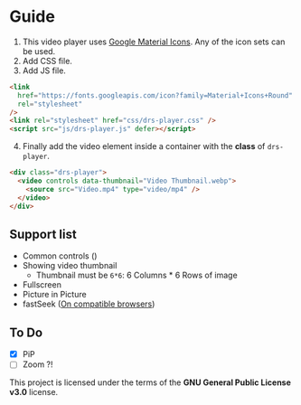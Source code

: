 # Guide

1. This video player uses [Google Material Icons](https://fonts.google.com/icons). Any of the icon sets can be used.
2. Add CSS file.
3. Add JS file.

```html
<link
  href="https://fonts.googleapis.com/icon?family=Material+Icons+Round"
  rel="stylesheet"
/>
<link rel="stylesheet" href="css/drs-player.css" />
<script src="js/drs-player.js" defer></script>
```

4. Finally add the video element inside a container with the **class** of `drs-player`.

```html
<div class="drs-player">
  <video controls data-thumbnail="Video Thumbnail.webp">
    <source src="Video.mp4" type="video/mp4" />
  </video>
</div>
```

## Support list

- Common controls ()
- Showing video thumbnail
  - Thumbnail must be `6*6`: 6 Columns \* 6 Rows of image
- Fullscreen
- Picture in Picture
- fastSeek ([On compatible browsers](https://developer.mozilla.org/en-US/docs/Web/API/HTMLMediaElement/fastSeek#browser_compatibility "MDN Documentation"))

## To Do

- [x] PiP
- [ ] Zoom ?!

This project is licensed under the terms of the **GNU General Public License v3.0** license.
